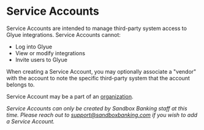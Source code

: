 # Service Accounts

Service Accounts are intended to manage third-party system access to Glyue integrations. Service Accounts cannot:

* Log into Glyue
* View or modify integrations
* Invite users to Glyue

When creating a Service Account, you may optionally associate a "vendor" with the account to note the specific third-party system that the account belongs to.

Service Account may be a part of an [organization](organizations.md).&#x20;

_Service Accounts can only be created by Sandbox Banking staff at this time. Please reach out to support@sandboxbanking.com if you wish to add a Service Account._
